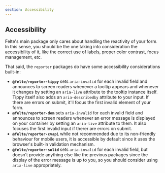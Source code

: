 ```yaml
---
section: Accessibility
---
```


## Accessibility

Felte's main package only cares about handling the reactivity of your form. In this sense, you should be the one taking into consideration the accessibility of it, like the correct use of labels, proper color contrast, focus management, etc.

That said, the `reporter` packages do have some accessibility considerations built-in:

- **`@felte/reporter-tippy`** sets `aria-invalid` for each invalid field and announces to screen readers whenever a tooltip appears and whenever it changes by setting an `aria-live` attribute to the tooltip instance itself. Tippy itself also adds an `aria-describedby` attribute to your input. If there are errors on submit, it'll focus the first invalid element of your form.
- **`@felte/reporter-dom`** sets `aria-invalid` for each invalid field and announces to screen readers whenever an error message is displayed on your container by setting an `aria-live` attribute to them. It also focuses the first invalid input if therer are errors on submit.
- **`@felte/reporter-cvapi`** while not recommended due to its non-friendly behaviour for mobile users, it is accessible by default since it uses the browser's built-in validation mechanism.
- **`@felte/reporter-solid`** sets `aria-invalid` for each invalid field, but doesn't provide anything else like the previous packages since the display of the error message is up to you, so you should consider using `aria-live` appropriately.
